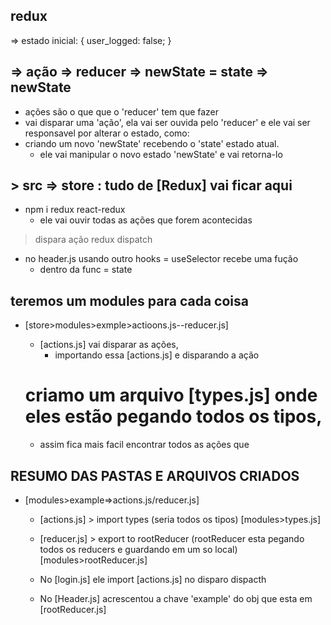 ## redux
=>  estado inicial: {
  user_logged: false;
}

## => ação => reducer => newState = state => newState
- ações são o que que o 'reducer' tem que fazer
-  vai disparar uma 'ação', ela vai ser ouvida pelo 'reducer'  e ele vai ser responsavel por alterar o estado, como:
  - criando um novo 'newState' recebendo o 'state' estado atual.
    - ele vai manipular o novo estado 'newState' e vai retorna-lo

## > src => store : tudo de [Redux] vai ficar aqui
  - npm i redux react-redux
    - ele vai ouvir todas as ações que forem acontecidas

> dispara ação redux dispatch
  - no header.js usando outro hooks = useSelector recebe uma fução
    - dentro da func = state

## teremos um modules para cada coisa
  - [store>modules>exmple>actioons.js--reducer.js]
      - [actions.js] vai disparar as ações,
          - importando essa [actions.js] e disparando a ação

    # criamo um arquivo [types.js] onde eles estão pegando todos os tipos,
      - assim fica mais facil encontrar todos as ações que

## RESUMO DAS PASTAS E ARQUIVOS CRIADOS
  - [modules>example=>actions.js/reducer.js]
      - [actions.js] > import types (seria todos os tipos) [modules>types.js]

      - [reducer.js] > export to rootReducer (rootReducer esta pegando todos os reducers e guardando em um so local) [modules>rootReducer.js]

      - No [login.js] ele import [actions.js] no disparo dispacth
      - No [Header.js] acrescentou a chave 'example' do obj que esta em [rootReducer.js]
